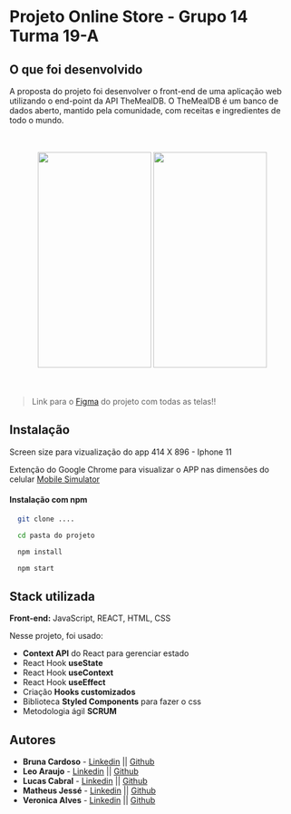# Projeto Online Store - Grupo 14 Turma 19-A

## O que foi desenvolvido

A proposta do projeto foi desenvolver o front-end de uma aplicação web utilizando o end-point
da API TheMealDB. O TheMealDB é um banco de dados aberto, mantido pela comunidade, com receitas 
e ingredientes de todo o mundo.

<br/>
<br/>

<div style='display: 'flex'; align='center' '>
  <img src="https://user-images.githubusercontent.com/28015951/174163869-82fdc1fd-3548-418a-bd33-9e1340335bc0.png"  width="200" height="380"/>
  <img src="https://user-images.githubusercontent.com/28015951/174163877-8af8485e-9f74-4874-b981-2e3f4d9a1987.png"  width="200" height="380"/>
</div>

<br/>
<br/>

>Link para o [Figma](https://www.figma.com/file/qjXyan1ZRgQ8AUfGEysMVe/Projeto-Online-Store---Grupo-14-Turma-19-A?node-id=0%3A1) do projeto com todas as telas!!

## Instalação

Screen size para vizualização do app 414 X 896 - Iphone 11

Extenção do Google Chrome para visualizar o APP nas dimensões do celular [Mobile Simulator](https://chrome.google.com/webstore/detail/mobile-simulator-responsi/ckejmhbmlajgoklhgbapkiccekfoccmk)

#### Instalação com npm

```bash
  git clone ....
```
```bash
  cd pasta do projeto
```
```bash
  npm install
```
```bash
  npm start
```

## Stack utilizada

**Front-end:** JavaScript, REACT, HTML, CSS

Nesse projeto, foi usado:

- **Context API** do React para gerenciar estado
- React Hook **useState**
- React Hook **useContext**
- React Hook **useEffect**
- Criação **Hooks customizados**
- Biblioteca **Styled Components** para fazer o css
- Metodologia ágil **SCRUM**

## Autores

- **Bruna Cardoso** - [Linkedin](https://www.linkedin.com/in/brunac-cardoso/) || [Github](https://github.com/bruh-git)
- **Leo Araujo** - [Linkedin](https://www.linkedin.com/in/leo02452/) || [Github](https://github.com/Leo02452)
- **Lucas Cabral** - [Linkedin](https://www.linkedin.com/in/lucas-cabral-dev/) || [Github](https://github.com/Lucas5k)
- **Matheus Jessé** - [Linkedin](www.linkedin.com/in/matheusjesse) || [Github](https://github.com/matheusjesse)
- **Veronica Alves** - [Linkedin](https://www.linkedin.com/in/vealves/) || [Github](https://github.com/Veronica-Alfr)


